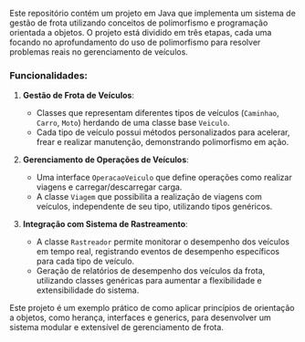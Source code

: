 Este repositório contém um projeto em Java que implementa um sistema de gestão de frota utilizando conceitos de polimorfismo e programação orientada a objetos. O projeto está dividido em três etapas, cada uma focando no aprofundamento do uso de polimorfismo para resolver problemas reais no gerenciamento de veículos.

### Funcionalidades:

1. **Gestão de Frota de Veículos**: 
   - Classes que representam diferentes tipos de veículos (`Caminhao`, `Carro`, `Moto`) herdando de uma classe base `Veiculo`.
   - Cada tipo de veículo possui métodos personalizados para acelerar, frear e realizar manutenção, demonstrando polimorfismo em ação.

2. **Gerenciamento de Operações de Veículos**:
   - Uma interface `OperacaoVeiculo` que define operações como realizar viagens e carregar/descarregar carga.
   - A classe `Viagem` que possibilita a realização de viagens com veículos, independente de seu tipo, utilizando tipos genéricos.

3. **Integração com Sistema de Rastreamento**:
   - A classe `Rastreador` permite monitorar o desempenho dos veículos em tempo real, registrando eventos de desempenho específicos para cada tipo de veículo.
   - Geração de relatórios de desempenho dos veículos da frota, utilizando classes genéricas para aumentar a flexibilidade e extensibilidade do sistema.

Este projeto é um exemplo prático de como aplicar princípios de orientação a objetos, como herança, interfaces e generics, para desenvolver um sistema modular e extensível de gerenciamento de frota.
